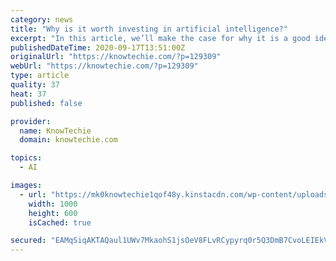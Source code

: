 ```yaml
---
category: news
title: "Why is it worth investing in artificial intelligence?"
excerpt: "In this article, we’ll make the case for why it is a good idea to invest in AI and the perils you’ll face if you fail to invest."
publishedDateTime: 2020-09-17T13:51:00Z
originalUrl: "https://knowtechie.com/?p=129309"
webUrl: "https://knowtechie.com/?p=129309"
type: article
quality: 37
heat: 37
published: false

provider:
  name: KnowTechie
  domain: knowtechie.com

topics:
  - AI

images:
  - url: "https://mk0knowtechie1qof48y.kinstacdn.com/wp-content/uploads/2018/05/Artificial-Intelligence-for-Business1-1000x600.jpg"
    width: 1000
    height: 600
    isCached: true

secured: "EAMqSiqAKTAQaul1UWv7MkaohS1jsOeV8FLvRCypyrq0r5Q3DmB7CvoLEIEkVEu9o0U+bZ+HyE5C/avvqRCfrH9huHDWGicewGYGVYRQtps/AN6jHRke+bpx7ivGfaYLIRhckwq0qf7JfJasNrmOE10BMN0VTXNwbm6Xfv87x+uhh6WYvcnlm63DKxjMYLWVTTo7T6tg/+1sZJogsRqtYE89J6WOcoz8hjbcocijTSpknqFm8J3axSugSVe1t3k7ZtzkAX8b+sESlKj1oPBjLAsEPfi8QehdCNMbzkipyH0BP5mtNh1ZqB+0qJZ5BxgiNRlzvel0dzPGNAYxulVO4s0UUP7X7+QOZJwZ0OTdVg0=;m0K+BBXDX3RtQqk2u4grzw=="
---
```


